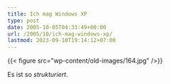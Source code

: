 ```yaml
---
title: Ich mag Windows XP
type: post
date: 2005-10-05T04:33:49+00:00
url: /2005/10/ich-mag-windows-xp/
lastmod: 2023-09-10T19:14:12+07:00
---
```

{{< figure src="wp-content/old-images/164.jpg" />}}

Es ist so _strukturiert_.
